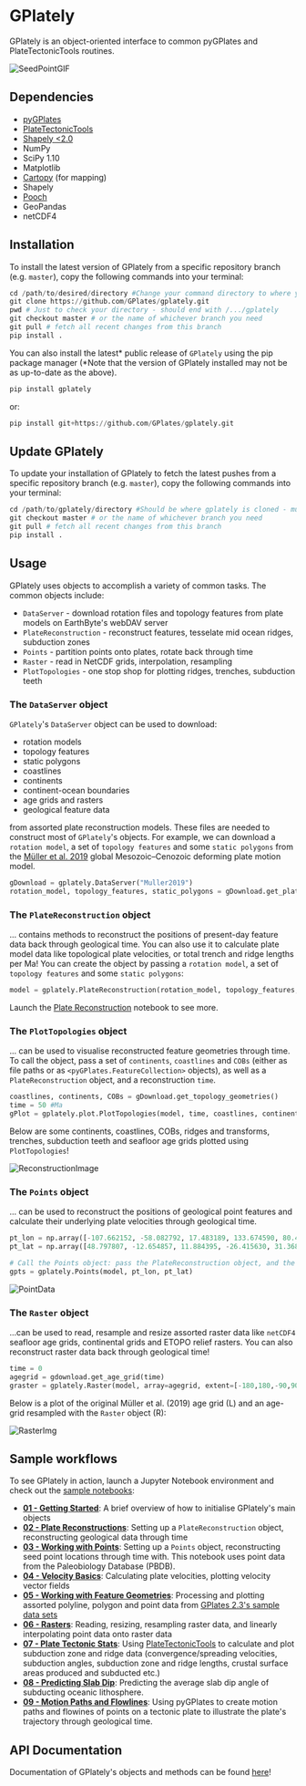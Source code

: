 # GPlately

GPlately is an object-oriented interface to common pyGPlates and PlateTectonicTools routines.

![SeedPointGIF](./Notebooks/NotebookFiles/ReadMe_Files/muller19_seedpoints.gif)

## Dependencies

- [pyGPlates](https://www.gplates.org/docs/pygplates/pygplates_getting_started.html#installation)
- [PlateTectonicTools](https://github.com/EarthByte/PlateTectonicTools)
- [Shapely <2.0](https://shapely.readthedocs.io/en/stable/project.html#installing-shapely)
- NumPy
- SciPy 1.10
- Matplotlib
- [Cartopy](https://scitools.org.uk/cartopy/docs/latest/index.html#getting-started) (for mapping)
- Shapely
- [Pooch](https://github.com/fatiando/pooch)
- GeoPandas
- netCDF4


## Installation

To install the latest version of GPlately from a specific repository branch (e.g. `master`), copy the following commands into your terminal:

```python
cd /path/to/desired/directory #Change your command directory to where you'd like to clone GPlately
git clone https://github.com/GPlates/gplately.git
pwd # Just to check your directory - should end with /.../gplately
git checkout master # or the name of whichever branch you need
git pull # fetch all recent changes from this branch
pip install .
```

You can also install the latest* public release of `GPlately` using the pip package manager (*Note that the version of GPlately installed may not be as up-to-date as the above).

```python
pip install gplately
```
or:

```python
pip install git+https://github.com/GPlates/gplately.git 
```

## Update GPlately
To update your installation of GPlately to fetch the latest pushes from a specific repository branch (e.g. `master`), copy the following commands into your terminal:

```python
cd /path/to/gplately/directory #Should be where gplately is cloned - must end in /.../gplately
git checkout master # or the name of whichever branch you need
git pull # fetch all recent changes from this branch
pip install .
```


## Usage

GPlately uses objects to accomplish a variety of common tasks. The common objects include:

- `DataServer` - download rotation files and topology features from plate models on EarthByte's webDAV server
- `PlateReconstruction` - reconstruct features, tesselate mid ocean ridges, subduction zones
- `Points` - partition points onto plates, rotate back through time
- `Raster` - read in NetCDF grids, interpolation, resampling
- `PlotTopologies` - one stop shop for plotting ridges, trenches, subduction teeth


### The `DataServer` object

`GPlately`'s `DataServer` object can be used to download:

- rotation models
- topology features
- static polygons
- coastlines
- continents
- continent-ocean boundaries
- age grids and rasters
- geological feature data

from assorted plate reconstruction models. These files are needed to construct most of `GPlately`'s objects. For example,
we can download a `rotation model`, a set of `topology features` and some `static polygons` from the [Müller et al. 2019](https://www.earthbyte.org/muller-et-al-2019-deforming-plate-reconstruction-and-seafloor-age-grids-tectonics/) 
global Mesozoic–Cenozoic deforming plate motion model. 

```python
gDownload = gplately.DataServer("Muller2019")
rotation_model, topology_features, static_polygons = gDownload.get_plate_reconstruction_files()
```

### The `PlateReconstruction` object

... contains methods to reconstruct the positions of present-day feature data back through geological time. You can also use
it to calculate plate model data like topological plate velocities, or total trench and ridge lengths per Ma! You can create
the object by passing a `rotation model`, a set of `topology features` and some `static polygons`: 

```python
model = gplately.PlateReconstruction(rotation_model, topology_features, static_polygons)
```
Launch the [Plate Reconstruction](./Notebooks/02-PlateReconstructions.ipynb) notebook to see more.


### The `PlotTopologies` object

... can be used to visualise reconstructed feature geometries through time. To call the object, pass a set of `continents`, 
`coastlines` and `COBs` (either as file paths or as `<pyGPlates.FeatureCollection>` objects), as well as a `PlateReconstruction`
object, and a reconstruction `time`. 

```python
coastlines, continents, COBs = gDownload.get_topology_geometries()
time = 50 #Ma
gPlot = gplately.plot.PlotTopologies(model, time, coastlines, continents, COBs)
```
Below are some continents, coastlines, COBs, ridges and transforms, trenches, subduction teeth and
seafloor age grids plotted using `PlotTopologies`!

![ReconstructionImage](./Notebooks/NotebookFiles/ReadMe_Files/plot_topologies_img.png)

### The `Points` object

... can be used to reconstruct the positions of geological point features and calculate their underlying plate velocities 
through geological time. 

```python
pt_lon = np.array([-107.662152, -58.082792, 17.483189, 133.674590, 80.412876])
pt_lat = np.array([48.797807, -12.654857, 11.884395, -26.415630, 31.368509])

# Call the Points object: pass the PlateReconstruction object, and the latitudes and longitudes of the seed points!
gpts = gplately.Points(model, pt_lon, pt_lat)
```
![PointData](./Notebooks/NotebookFiles/ReadMe_Files/surface_hotspot_plumes.png)


### The `Raster` object

...can be used to read, resample and resize assorted raster data like `netCDF4` seafloor age grids, continental grids and ETOPO
relief rasters. You can also reconstruct raster data back through geological time!

```python
time = 0
agegrid = gdownload.get_age_grid(time)
graster = gplately.Raster(model, array=agegrid, extent=[-180,180,-90,90])
```

Below is a plot of the original Müller et al. (2019) age grid (L) and an age-grid resampled with the `Raster` object (R):

![RasterImg](./Notebooks/NotebookFiles/ReadMe_Files/muller19_raster_resample.png)

## Sample workflows

To see GPlately in action, launch a Jupyter Notebook environment and check out the [sample notebooks](./Notebooks):

- [__01 - Getting Started__](./Notebooks/01-GettingStarted.ipynb): A brief overview of how to initialise GPlately's main objects
- [__02 - Plate Reconstructions__](./Notebooks/02-PlateReconstructions.ipynb): Setting up a `PlateReconstruction` object, reconstructing geological data through time 
- [__03 - Working with Points__](./Notebooks/03-WorkingWithPoints.ipynb): Setting up a `Points` object, reconstructing seed point locations through time with. This notebook uses point data from the Paleobiology Database (PBDB).
- [__04 - Velocity Basics__](./Notebooks/04-VelocityBasics.ipynb): Calculating plate velocities, plotting velocity vector fields
- [__05 - Working with Feature Geometries__](./Notebooks/05-WorkingWithFeatureGeometries.ipynb): Processing and plotting assorted polyline, polygon and point data from [GPlates 2.3's sample data sets](https://www.earthbyte.org/gplates-2-3-software-and-data-sets/)
- [__06 - Rasters__](./Notebooks/06-Rasters.ipynb): Reading, resizing, resampling raster data, and linearly interpolating point data onto raster data
- [__07 - Plate Tectonic Stats__](./Notebooks/07-WorkingWithPlateTectonicStats.ipynb): Using [PlateTectonicTools](https://github.com/EarthByte/PlateTectonicTools) to calculate and plot subduction zone and ridge data (convergence/spreading velocities, subduction angles, subduction zone and ridge lengths, crustal surface areas produced and subducted etc.) 
- [__08 - Predicting Slab Dip__](./Notebooks/08-PredictingSlabDip.ipynb): Predicting the average slab dip angle of subducting oceanic lithosphere.
- [__09 - Motion Paths and Flowlines__](./Notebooks/09-CreatingMotionPathsAndFlowlines.ipynb): Using pyGPlates to create motion paths and flowines of points on a tectonic plate to illustrate the plate's trajectory through geological time.


## API Documentation

Documentation of GPlately's objects and methods can be found [here](https://gplates.github.io/gplately/)!

